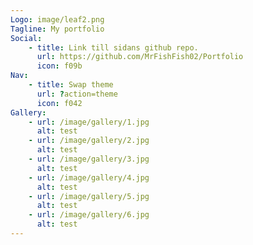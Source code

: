```yaml
---
Logo: image/leaf2.png
Tagline: My portfolio
Social:
    - title: Link till sidans github repo.
      url: https://github.com/MrFishFish02/Portfolio
      icon: f09b
Nav:
    - title: Swap theme
      url: ?action=theme
      icon: f042
Gallery:
    - url: /image/gallery/1.jpg
      alt: test
    - url: /image/gallery/2.jpg
      alt: test
    - url: /image/gallery/3.jpg
      alt: test
    - url: /image/gallery/4.jpg
      alt: test
    - url: /image/gallery/5.jpg
      alt: test
    - url: /image/gallery/6.jpg
      alt: test
---
```

<!--&#f09b-->